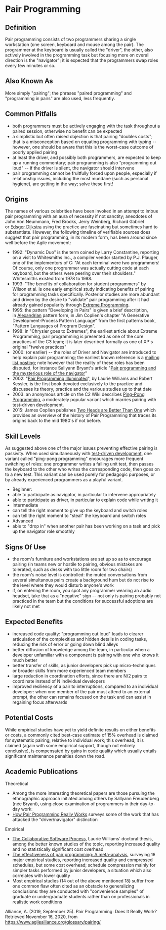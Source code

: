 # Pair Programming


## Definition

Pair programming consists of two programmers sharing a single workstation (one screen, keyboard and mouse among the pair). The programmer at the keyboard is usually called the "driver", the other, also actively involved in the programming task but focusing more on overall direction is the "navigator"; it is expected that the programmers swap roles every few minutes or so.


## Also Known As

More simply "pairing"; the phrases "paired programming" and "programming in pairs" are also used, less frequently.


## Common Pitfalls

-   both programmers must be actively engaging with the task throughout a paired session, otherwise no benefit can be expected
-   a simplistic but often raised objection is that pairing "doubles costs"; that is a misconception based on equating programming with typing -- however, one should be aware that this is the worst-case outcome of poorly applied pairing
-   at least the driver, and possibly both programmers, are expected to keep up a running commentary; pair programming is also "programming out loud" -- if the driver is silent, the navigator should intervene
-   pair programming cannot be fruitfully forced upon people, especially if relationship issues, including the most mundane (such as personal hygiene), are getting in the way; solve these first!


## Origins

The names of various celebrities have been invoked in an attempt to imbue pair programming with an aura of necessity if not sanctity; anecdotes of John Von Neummann, Fred Brooks, Jerry Weinberg, Richard Gabriel or [Edsger Dijkstra](http://c2.com/cgi/wiki?DijkstraPairProgramming) using the practice are fascinating but sometimes hard to substantiate. However, the following timeline of verifiable sources does suggest that pair programming, in its modern form, has been around since well before the Agile movement:

-   1992: "Dynamic Duo" is the term coined by Larry Constantine, reporting on a visit to Whitesmiths Inc., a compiler vendor started by P.J. Plauger, one of the implementors of C: "At each terminal were two programmers! Of course, only one programmer was actually cutting code at each keyboard, but the others were peering over their shoulders." Whitesmiths existed from 1978 to 1988.
-   1993: "The benefits of collaboration for student programmers" by Wilson et al. is one early empirical study indicating benefits of pairing for programming tasks specifically. Posterior studies are more abundant and driven by the desire to "validate" pair programming after it had already gained popularity through [Extreme Programming](https://www.agilealliance.org/glossary/xp/).
-   1995: the pattern "Developing in Pairs" is given a brief description, in [Alexandrian](http://c2.com/cgi/wiki?AlexandrianForm) pattern form, in Jim Coplien's chapter "A Generative Development-Process Pattern Language" from the first patterns book, "Pattern Languages of Program Design".
-   1998: in "Chrysler goes to Extremes", the earliest article about Extreme Programming, pair programming is presented as one of the core practices of the C3 team; it is later described formally as one of XP's original "twelve practices"
-   2000: (or earlier) -- the roles of Driver and Navigator are introduced to help explain pair programming; the earliest known reference is a [mailing list posting](http://tech.groups.yahoo.com/group/extremeprogramming/message/12405); note however that the reality of these roles has been disputed, for instance Sallyann Bryant's article "[Pair programming and the mysterious role of the navigator](http://www.sciencedirect.com/science/article/pii/S1071581907000456)"
-   2002: "[Pair Programming Illuminated](http://www.amazon.com/dp/0201745763)", by Laurie Williams and Robert Kessler, is the first book devoted exclusively to the practice and discusses its theory, practice and the various studies up to that date
-   2003: an anonymous article on the C2 Wiki describes [Ping-Pong Programming](http://www.c2.com/cgi/wiki?PairProgrammingPingPongPattern), a moderately popular variant which marries pairing with test-driven development.
-   2015: James Coplien publishes [Two Heads are Better Than One](https://computingnow.computer.org/web/agile-careers/content?g=8504655&type=article&urlTitle=two-heads-are-better-than-one) which provides an overview of the history of Pair Programming that traces its origins back to the mid 1980's if not before.


## Skill Levels

As suggested above one of the major issues preventing effective pairing is passivity. When used simultaneously with [test-driven development](http://guide.agilealliance.org/guide/tdd.html), one variant called "ping-pong programming" encourages more frequent switching of roles: one programmer writes a failing unit test, then passes the keyboard to the other who writes the corresponding code, then goes on to a new test. This variant can be used purely for pedagogic purposes, or by already experienced programmers as a playful variant.

-   Beginner:
-   able to participate as navigator, in particular to intervene appropriately
-   able to participate as driver, in particular to explain code while writing it
-   Intermediate
-   can tell the right moment to give up the keyboard and switch roles
-   can tell the right moment to "steal" the keyboard and switch roles
-   Advanced
-   able to "drop in" when another pair has been working on a task and pick up the navigator role smoothly


## Signs Of Use

-   the room's furniture and workstations are set up so as to encourage pairing (in teams new or hostile to pairing, obvious mistakes are tolerated, such as desks with too little room for two chairs)
-   the room's noise level is controlled: the muted conversations from several simultanous pairs create a background hum but do not rise to the level where they would disturb anyone's work
-   if, on entering the room, you spot any programmer wearing an audio headset, take that as a "negative" sign -- not only is pairing probably not practiced in the team but the conditions for successful adoptions are likely not met


## Expected Benefits

-   increased code quality: "programming out loud" leads to clearer articulation of the complexities and hidden details in coding tasks, reducing the risk of error or going down blind alleys
-   better diffusion of knowledge among the team, in particular when a developer unfamiliar with a component is pairing with one who knows it much better
-   better transfer of skills, as junior developers pick up micro-techniques or broader skills from more experienced team members
-   large reduction in coordination efforts, since there are N/2 pairs to coordinate instead of N individual developers
-   improved resiliency of a pair to interruptions, compared to an individual developer: when one member of the pair must attend to an external prompt, the other can remains focused on the task and can assist in regaining focus afterwards


## Potential Costs

While empirical studies have yet to yield definite results on either benefits or costs, a commonly cited best-case estimate of 15% overhead is claimed for systematic pairing, relative to individual work; this overhead, it is claimed (again with some empirical support, though not entirely conclusive), is compensated by gains in code quality which usually entails significant maintenance penalties down the road.


## Academic Publications

Theoretical

-   Among the more interesting theoretical papers are those pursuing the ethnographic approach initiated among others by Sallyann Freudenberg (née Bryant), using close examination of programmers in their day-to-day work:
-   [How Pair Programming Really Works](http://www.scribd.com/doc/25304465/) surveys some of the work that has attacked the "driver/navigator" distinction

Empirical

-   [The Collaborative Software Process](http://collaboration.csc.ncsu.edu/laurie/Papers/dissertation.pdf), Laurie Williams' doctoral thesis, among the better known studies of the topic, reporting increased quality and no statistically significant cost overhead
-   [The effectiveness of pair programming: A meta-analysis](http://www.idi.ntnu.no/grupper/su/publ/ebse/R11-pairprog-hannay-ist09.pdf), surveying 18 major empirical studies, reporting increased quality and compressed schedules, but some cost overhead; schedule compression mainly for simpler tasks performed by junior developers, a situation which also correlates with lower quality
-   Most empirical studies (14 out of the above mentioned 18) suffer from one common flaw often cited as an obstacle to generalizing conclusions: they are conducted with "convenience samples" of graduate or undergraduate students rather than on professionals in realistic work conditions


Alliance, A. (2019, September 25). Pair Programming: Does It Really Work? Retrieved November 16, 2020, from https://www.agilealliance.org/glossary/pairing/
